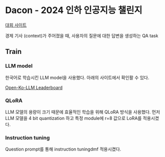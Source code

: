 # Dacon - 2024 인하 인공지능 챌린지

[대회 사이트](https://dacon.io/competitions/official/236291/overview/description)

경제 기사 (context)가 주어졌을 때, 사용자의 질문에 대한 답변을 생성하는 QA task

## Train
### LLM model
한국어로 학습시킨 LLM model을 사용했다. 아래의 사이트에서 확인활 수 있다.

[Open-Ko-LLM Leaderboard](https://huggingface.co/spaces/upstage/open-ko-llm-leaderboard)

### QLoRA

LLM 모델의 용량이 크기 때문에 효율적인 학습을 위해 QLoRA 방식을 사용했다. 먼저 LLM 모델을 4 bit quantization 하고 특정 module에 r=8 값으로 LoRA를 적용시켰다.

### Instruction tuning

Question prompt를 통해 instruction tuningdmf 적용시켰다.
